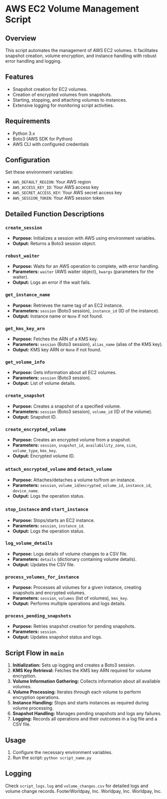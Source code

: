 # AWS EC2 Volume Management Script

## Overview

This script automates the management of AWS EC2 volumes. It facilitates snapshot creation, volume encryption, and instance handling with robust error handling and logging.

## Features

- Snapshot creation for EC2 volumes.
- Creation of encrypted volumes from snapshots.
- Starting, stopping, and attaching volumes to instances.
- Extensive logging for monitoring script activities.

## Requirements

- Python 3.x
- Boto3 (AWS SDK for Python)
- AWS CLI with configured credentials

## Configuration

Set these environment variables:

- `AWS_DEFAULT_REGION`: Your AWS region
- `AWS_ACCESS_KEY_ID`: Your AWS access key
- `AWS_SECRET_ACCESS_KEY`: Your AWS secret access key
- `AWS_SESSION_TOKEN`: Your AWS session token

## Detailed Function Descriptions

### `create_session`
- **Purpose:** Initializes a session with AWS using environment variables.
- **Output:** Returns a Boto3 session object.

### `robust_waiter`
- **Purpose:** Waits for an AWS operation to complete, with error handling.
- **Parameters:** `waiter` (AWS waiter object), `kwargs` (parameters for the waiter).
- **Output:**  Logs an error if the wait fails.

### `get_instance_name`
- **Purpose:** Retrieves the name tag of an EC2 instance.
- **Parameters:** `session` (Boto3 session), `instance_id` (ID of the instance).
- **Output:** Instance name or `None` if not found.

### `get_kms_key_arn`
- **Purpose:** Fetches the ARN of a KMS key.
- **Parameters:** `session` (Boto3 session), `alias_name` (alias of the KMS key).
- **Output:** KMS key ARN or `None` if not found.

### `get_volume_info`
- **Purpose:** Gets information about all EC2 volumes.
- **Parameters:** `session` (Boto3 session).
- **Output:** List of volume details.

### `create_snapshot`
- **Purpose:** Creates a snapshot of a specified volume.
- **Parameters:** `session` (Boto3 session), `volume_id` (ID of the volume).
- **Output:** Snapshot ID.

### `create_encrypted_volume`
- **Purpose:** Creates an encrypted volume from a snapshot.
- **Parameters:** `session`, `snapshot_id`, `availability_zone`, `size`, `volume_type`, `kms_key`.
- **Output:** Encrypted volume ID.

### `attach_encrypted_volume` and `detach_volume`
- **Purpose:** Attaches/detaches a volume to/from an instance.
- **Parameters:** `session`, `volume_id`/`encrypted_volume_id`, `instance_id`, `device_name`.
- **Output:**  Logs the operation status.

### `stop_instance` and `start_instance`
- **Purpose:** Stops/starts an EC2 instance.
- **Parameters:** `session`, `instance_id`.
- **Output:**  Logs the operation status.

### `log_volume_details`
- **Purpose:** Logs details of volume changes to a CSV file.
- **Parameters:** `details` (dictionary containing volume details).
- **Output:**  Updates the CSV file.

### `process_volumes_for_instance`
- **Purpose:** Processes all volumes for a given instance, creating snapshots and encrypted volumes.
- **Parameters:** `session`, `volumes` (list of volumes), `kms_key`.
- **Output:**  Performs multiple operations and logs details.

### `process_pending_snapshots`
- **Purpose:** Retries snapshot creation for pending snapshots.
- **Parameters:** `session`.
- **Output:**  Updates snapshot status and logs.

## Script Flow in `main`

1. **Initialization:** Sets up logging and creates a Boto3 session.
2. **KMS Key Retrieval:** Fetches the KMS key ARN required for volume encryption.
3. **Volume Information Gathering:** Collects information about all available volumes.
4. **Volume Processing:** Iterates through each volume to perform encryption operations.
5. **Instance Handling:** Stops and starts instances as required during volume processing.
6. **Snapshot Handling:** Manages pending snapshots and logs any failures.
7. **Logging:** Records all operations and their outcomes in a log file and a CSV file.

## Usage

1. Configure the necessary environment variables.
2. Run the script: `python script_name.py`

## Logging

Check `script_logs.log` and `volume_changes.csv` for detailed logs and volume change records.
FooterWorldpay, Inc.
Worldpay, Inc. 
Worldpay, Inc.
